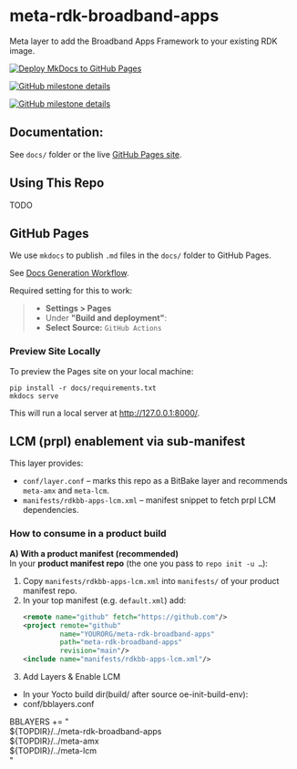 # meta-rdk-broadband-apps
Meta layer to add the Broadband Apps Framework to your existing RDK image.

[![Deploy MkDocs to GitHub Pages](https://github.com/rdkcentral/meta-rdk-broadband-apps/actions/workflows/deploy_docs.yml/badge.svg)](https://github.com/rdkcentral/meta-rdk-broadband-apps/actions/workflows/deploy_docs.yml)

[![GitHub milestone details](https://img.shields.io/github/milestones/progress-percent/rdkcentral/meta-rdk-broadband-apps/2)](https://github.com/rdkcentral/meta-rdk-broadband-apps/milestone/2)

[![GitHub milestone details](https://img.shields.io/github/milestones/progress-percent/rdkcentral/meta-rdk-broadband-apps/1)](https://github.com/rdkcentral/meta-rdk-broadband-apps/milestone/1)


## Documentation:
See `docs/` folder or the live [GitHub Pages site](https://rdkcentral.github.io/meta-rdk-broadband-apps/).


## Using This Repo
TODO

## GitHub Pages
We use `mkdocs` to publish `.md` files in the `docs/` folder to GitHub Pages.

See [Docs Generation Workflow](.github/workflows/deploy_docs.yml).

Required setting for this to work:
> * __Settings > Pages__
> * Under __"Build and deployment"__:
> * __Select Source:__ `GitHub Actions`

### Preview Site Locally
To preview the Pages site on your local machine:
```
pip install -r docs/requirements.txt
mkdocs serve
```
This will run a local server at http://127.0.0.1:8000/.



## LCM (prpl) enablement via sub-manifest

This layer provides:
- `conf/layer.conf` – marks this repo as a BitBake layer and recommends `meta-amx` and `meta-lcm`.
- `manifests/rdkbb-apps-lcm.xml` – manifest snippet to fetch prpl LCM dependencies.

### How to consume in a product build

**A) With a product manifest (recommended)**  
In your **product manifest repo** (the one you pass to `repo init -u …`):

1. Copy `manifests/rdkbb-apps-lcm.xml` into `manifests/` of your product manifest repo.
2. In your top manifest (e.g. `default.xml`) add:
   ```xml
   <remote name="github" fetch="https://github.com"/>
   <project remote="github"
            name="YOURORG/meta-rdk-broadband-apps"
            path="meta-rdk-broadband-apps"
            revision="main"/>
   <include name="manifests/rdkbb-apps-lcm.xml"/>


3. Add Layers & Enable LCM
 - In your Yocto build dir(build/ after source oe-init-build-env):
 - conf/bblayers.conf

BBLAYERS += " \
  ${TOPDIR}/../meta-rdk-broadband-apps \
  ${TOPDIR}/../meta-amx \
  ${TOPDIR}/../meta-lcm \
"



